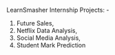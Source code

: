 LearnSmasher Internship
Projects: - 
1. Future Sales, 
2. Netflix Data Analysis, 
3. Social Media Analysis, 
4. Student Mark Prediction
